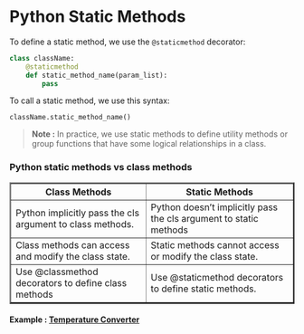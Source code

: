 # Python Static Methods

To define a static method, we use the ``@staticmethod`` decorator:

```python
class className:
    @staticmethod
    def static_method_name(param_list):
        pass
```

To call a static method, we use this syntax:

```
className.static_method_name()
```

> **Note :** In practice, we use static methods to define utility methods or group functions that have some logical relationships in a class.

<h3>Python static methods vs class methods</h2>

<table border="2" cellpadding="8" cellspacing="0">
    <thead>
        <tr>
            <th>Class Methods</th>
            <th>Static Methods</th>
        </tr>
    </thead>
    <tbody>
        <tr>
            <td>Python implicitly pass the cls argument to class methods.</td>
            <td>Python doesn’t implicitly pass the cls argument to static methods</td>
        </tr>
        <tr>
            <td>Class methods can access and modify the class state.</td>
            <td>Static methods cannot access or modify the class state.</td>
        </tr>
        <tr>
            <td>Use @classmethod decorators to define class methods</td>
            <td>Use @staticmethod decorators to define static methods.</td>
        </tr>
    </tbody>
</table>


#### Example : [Temperature Converter](Example6.py)